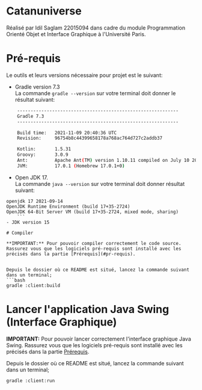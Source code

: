 
# Catanuniverse

Réalisé par Idil Saglam 22015094 dans cadre du module Programmation Orienté Objet et Interface Graphique à l'Université Paris.

# Pré-requis

Le outils et leurs versions nécessaire pour projet est le suivant:

- Gradle version 7.3 \
La commande `gradle --version` sur votre terminal doit donner le résultat suivant:
```bash
	------------------------------------------------------------
	Gradle 7.3
	------------------------------------------------------------

	Build time:   2021-11-09 20:40:36 UTC
	Revision:     96754b8c44399658178a768ac764d727c2addb37

	Kotlin:       1.5.31
	Groovy:       3.0.9
	Ant:          Apache Ant(TM) version 1.10.11 compiled on July 10 2021
	JVM:          17.0.1 (Homebrew 17.0.1+0)

```
- Open JDK 17. \
La commande `java --version` sur votre terminal doit donner résultat suivant:
```
openjdk 17 2021-09-14
OpenJDK Runtime Environment (build 17+35-2724)
OpenJDK 64-Bit Server VM (build 17+35-2724, mixed mode, sharing)
	```
- JDK version 15

# Compiler

**IMPORTANT:** Pour pouvoir compiler correctement le code source. Rassurez vous que les logiciels pré-requis sont installé avec les précisés dans la partie [Prérequis](#pr-requis).


Depuis le dossier où ce README est situé, lancez la commande suivant dans un terminal;
```bash
gradle :client:build
```


# Lancer l'application Java Swing (Interface Graphique)

**IMPORTANT:** Pour pouvoir lancer correctement l'interface graphique Java Swing. Rassurez vous que les logiciels pré-requis sont installé avec les précisés dans la partie [Prérequis](#pr-requis).


Depuis le dossier où ce README est situé, lancez la commande suivant dans un terminal;
```bash
gradle :client:run
```
